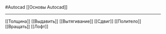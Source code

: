 #Autocad 
[[Основы Autocad]]
_________

[[Толщина]]
[[Выдавить]]
[[Вытягивание]]
[[Сдвиг]]
[[Политело]]
[[Вращать]]
[[Лофт]]





